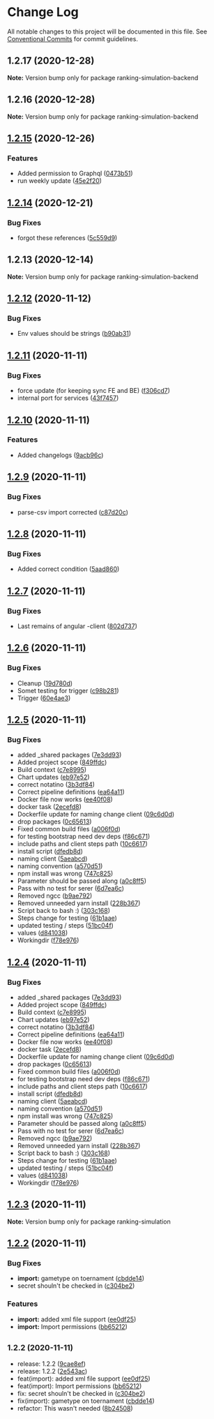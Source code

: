 # Change Log

All notable changes to this project will be documented in this file.
See [Conventional Commits](https://conventionalcommits.org) for commit guidelines.

## 1.2.17 (2020-12-28)

**Note:** Version bump only for package ranking-simulation-backend





## 1.2.16 (2020-12-28)

**Note:** Version bump only for package ranking-simulation-backend





## [1.2.15](https://github.com/Badminton-Apps/core/compare/v1.2.14...v1.2.15) (2020-12-26)


### Features

* Added permission to Graphql ([0473b51](https://github.com/Badminton-Apps/core/commit/0473b518b9cb3cec6b66d371b5ee396e07076b57))
* run weekly update ([45e2f20](https://github.com/Badminton-Apps/core/commit/45e2f2087c127c81d068309feada5c0eeefc3426))






## [1.2.14](https://github.com/Badminton-Apps/core/compare/v1.2.13...v1.2.14) (2020-12-21)


### Bug Fixes

* forgot these references ([5c559d9](https://github.com/Badminton-Apps/core/commit/5c559d9e29f15381e287fa358438edb51e7f197b))






## 1.2.13 (2020-12-14)

**Note:** Version bump only for package ranking-simulation-backend






## [1.2.12](https://dev.azure.com/bad-vla-sim/ranking/_git/ranking/compare/v1.2.11...v1.2.12) (2020-11-12)


### Bug Fixes

* Env values should be strings ([b90ab31](https://dev.azure.com/bad-vla-sim/ranking/_git/ranking/commits/b90ab31bb69f009e09cffdbc6af6719c5e220a81))





## [1.2.11](https://dev.azure.com/bad-vla-sim/ranking/_git/ranking/compare/v1.2.10...v1.2.11) (2020-11-11)


### Bug Fixes

* force update (for keeping sync FE and BE) ([f306cd7](https://dev.azure.com/bad-vla-sim/ranking/_git/ranking/commits/f306cd7178eae60560478ef8a6eb427055535549))
* internal port for services ([43f7457](https://dev.azure.com/bad-vla-sim/ranking/_git/ranking/commits/43f7457db3d1a75b7e26435e2e180d01ba022745))





## [1.2.10](https://dev.azure.com/bad-vla-sim/ranking/_git/ranking/compare/v1.2.9...v1.2.10) (2020-11-11)


### Features

* Added changelogs ([9acb96c](https://dev.azure.com/bad-vla-sim/ranking/_git/ranking/commits/9acb96ce01a016b74ac6946c06d5c43082654496))





## [1.2.9](https://dev.azure.com/bad-vla-sim/ranking/_git/ranking/compare/v1.2.8...v1.2.9) (2020-11-11)


### Bug Fixes

* parse-csv import corrected ([c87d20c](https://dev.azure.com/bad-vla-sim/ranking/_git/ranking/commits/c87d20c29240c1c184ece0163d91382e32ffebe6))





## [1.2.8](https://dev.azure.com/bad-vla-sim/ranking/_git/ranking/compare/v1.2.7...v1.2.8) (2020-11-11)


### Bug Fixes

* Added correct condition ([5aad860](https://dev.azure.com/bad-vla-sim/ranking/_git/ranking/commits/5aad860117228c12277edc1503b35ad4df7eb6a4))





## [1.2.7](https://dev.azure.com/bad-vla-sim/ranking/_git/ranking/compare/v1.2.6...v1.2.7) (2020-11-11)


### Bug Fixes

* Last remains of angular -client ([802d737](https://dev.azure.com/bad-vla-sim/ranking/_git/ranking/commits/802d737873e1f2de138ca7b5f52985608a62764e))





## [1.2.6](https://dev.azure.com/bad-vla-sim/ranking/_git/ranking/compare/v1.2.5...v1.2.6) (2020-11-11)


### Bug Fixes

* Cleanup ([19d780d](https://dev.azure.com/bad-vla-sim/ranking/_git/ranking/commits/19d780d66d7e4a30055569d33d877cfff6580ca4))
* Somet testing for trigger ([c98b281](https://dev.azure.com/bad-vla-sim/ranking/_git/ranking/commits/c98b2810d11978d037e52c7b1fff09e6016e05b3))
* Trigger ([60e4ae3](https://dev.azure.com/bad-vla-sim/ranking/_git/ranking/commits/60e4ae3f51b0286d161fddd6ac9961162ee5e699))





## [1.2.5](https://dev.azure.com/bad-vla-sim/ranking/_git/ranking/compare/v1.2.3...v1.2.5) (2020-11-11)


### Bug Fixes

* added _shared packages ([7e3dd93](https://dev.azure.com/bad-vla-sim/ranking/_git/ranking/commits/7e3dd934cc244c0c10febd152b5e7b10da8b26c0))
* Added project scope ([849ffdc](https://dev.azure.com/bad-vla-sim/ranking/_git/ranking/commits/849ffdc948ab134004c9fc501e974d7756c3954d))
* Build context ([c7e8995](https://dev.azure.com/bad-vla-sim/ranking/_git/ranking/commits/c7e8995e4a6d0dd9f3e765b725ac55cf77e08286))
* Chart updates ([eb97e52](https://dev.azure.com/bad-vla-sim/ranking/_git/ranking/commits/eb97e52b24e08f82036fee39f55218b292fd5053))
* correct notatino ([3b3df84](https://dev.azure.com/bad-vla-sim/ranking/_git/ranking/commits/3b3df84d4a0cb20aed48697f1c2ff35a2175d652))
* Correct pipeline definitions ([ea64a11](https://dev.azure.com/bad-vla-sim/ranking/_git/ranking/commits/ea64a11c246c1833fb0afb28245b59b8c45d1687))
* Docker file now works ([ee40f08](https://dev.azure.com/bad-vla-sim/ranking/_git/ranking/commits/ee40f0895cc2dc5c3266535a6b4ab097529c25c8))
* docker task ([2ecefd8](https://dev.azure.com/bad-vla-sim/ranking/_git/ranking/commits/2ecefd83aa569ec6f565394f4bdc443bc3a0b455))
* Dockerfile update for naming change client ([09c6d0d](https://dev.azure.com/bad-vla-sim/ranking/_git/ranking/commits/09c6d0d5f2d4562ec06f705b680ab7c7af27b96f))
* drop packages ([0c65613](https://dev.azure.com/bad-vla-sim/ranking/_git/ranking/commits/0c6561356dbfad7a30c71198f9b1789e70c5eaf6))
* Fixed common build files ([a006f0d](https://dev.azure.com/bad-vla-sim/ranking/_git/ranking/commits/a006f0d9397ec08b0a5bdf8e08739805abfeba9e))
* for testing bootstrap need dev deps ([f86c671](https://dev.azure.com/bad-vla-sim/ranking/_git/ranking/commits/f86c671a2239ab891b4a84765e1449e28ca0d786))
* include paths and client steps path ([10c6617](https://dev.azure.com/bad-vla-sim/ranking/_git/ranking/commits/10c66172a79869195ab7eb3d168785a683b982f9))
* install script ([dfedb8d](https://dev.azure.com/bad-vla-sim/ranking/_git/ranking/commits/dfedb8da71e1011ca6d676f344c001f3450ee5f0))
* naming client ([5aeabcd](https://dev.azure.com/bad-vla-sim/ranking/_git/ranking/commits/5aeabcdfd38c3f622379ebb69d720ff2e77b59c4))
* naming convention ([a570d51](https://dev.azure.com/bad-vla-sim/ranking/_git/ranking/commits/a570d51f0e567af91af38e947f9a2cee24ab024c))
* npm install was wrong ([747c825](https://dev.azure.com/bad-vla-sim/ranking/_git/ranking/commits/747c82550d1706e1c43e83cc465afaf6443c6a77))
* Parameter should be passed along ([a0c8ff5](https://dev.azure.com/bad-vla-sim/ranking/_git/ranking/commits/a0c8ff5110bf199b1d87a58911cf4e9c18fb2d7c))
* Pass with no test for serer ([6d7ea6c](https://dev.azure.com/bad-vla-sim/ranking/_git/ranking/commits/6d7ea6cb5de265552969819f36c64b7db8d2483a))
* Removed ngcc ([b9ae792](https://dev.azure.com/bad-vla-sim/ranking/_git/ranking/commits/b9ae7927666cedccfd5184eb228a72fc058572ec))
* Removed unneeded yarn install ([228b367](https://dev.azure.com/bad-vla-sim/ranking/_git/ranking/commits/228b3672997de84ce0b08e8f20071715a65b0a65))
* Script back to bash :) ([303c168](https://dev.azure.com/bad-vla-sim/ranking/_git/ranking/commits/303c168cb1ba3dc29790a1848ef648fb4de23f84))
* Steps change for testing ([61b1aae](https://dev.azure.com/bad-vla-sim/ranking/_git/ranking/commits/61b1aae81c5421dc55ddc0053f91102469505ed4))
* updated testing / steps ([51bc04f](https://dev.azure.com/bad-vla-sim/ranking/_git/ranking/commits/51bc04f82f38713a86b005664a574469b2189de1))
* values ([d841038](https://dev.azure.com/bad-vla-sim/ranking/_git/ranking/commits/d8410389c712ad2dfefa9868b20b4329bd86f321))
* Workingdir ([f78e976](https://dev.azure.com/bad-vla-sim/ranking/_git/ranking/commits/f78e976a0535565fd9a0b30146ba9cc2eb67f473))





## [1.2.4](https://dev.azure.com/bad-vla-sim/ranking/_git/ranking/compare/v1.2.3...v1.2.4) (2020-11-11)


### Bug Fixes

* added _shared packages ([7e3dd93](https://dev.azure.com/bad-vla-sim/ranking/_git/ranking/commits/7e3dd934cc244c0c10febd152b5e7b10da8b26c0))
* Added project scope ([849ffdc](https://dev.azure.com/bad-vla-sim/ranking/_git/ranking/commits/849ffdc948ab134004c9fc501e974d7756c3954d))
* Build context ([c7e8995](https://dev.azure.com/bad-vla-sim/ranking/_git/ranking/commits/c7e8995e4a6d0dd9f3e765b725ac55cf77e08286))
* Chart updates ([eb97e52](https://dev.azure.com/bad-vla-sim/ranking/_git/ranking/commits/eb97e52b24e08f82036fee39f55218b292fd5053))
* correct notatino ([3b3df84](https://dev.azure.com/bad-vla-sim/ranking/_git/ranking/commits/3b3df84d4a0cb20aed48697f1c2ff35a2175d652))
* Correct pipeline definitions ([ea64a11](https://dev.azure.com/bad-vla-sim/ranking/_git/ranking/commits/ea64a11c246c1833fb0afb28245b59b8c45d1687))
* Docker file now works ([ee40f08](https://dev.azure.com/bad-vla-sim/ranking/_git/ranking/commits/ee40f0895cc2dc5c3266535a6b4ab097529c25c8))
* docker task ([2ecefd8](https://dev.azure.com/bad-vla-sim/ranking/_git/ranking/commits/2ecefd83aa569ec6f565394f4bdc443bc3a0b455))
* Dockerfile update for naming change client ([09c6d0d](https://dev.azure.com/bad-vla-sim/ranking/_git/ranking/commits/09c6d0d5f2d4562ec06f705b680ab7c7af27b96f))
* drop packages ([0c65613](https://dev.azure.com/bad-vla-sim/ranking/_git/ranking/commits/0c6561356dbfad7a30c71198f9b1789e70c5eaf6))
* Fixed common build files ([a006f0d](https://dev.azure.com/bad-vla-sim/ranking/_git/ranking/commits/a006f0d9397ec08b0a5bdf8e08739805abfeba9e))
* for testing bootstrap need dev deps ([f86c671](https://dev.azure.com/bad-vla-sim/ranking/_git/ranking/commits/f86c671a2239ab891b4a84765e1449e28ca0d786))
* include paths and client steps path ([10c6617](https://dev.azure.com/bad-vla-sim/ranking/_git/ranking/commits/10c66172a79869195ab7eb3d168785a683b982f9))
* install script ([dfedb8d](https://dev.azure.com/bad-vla-sim/ranking/_git/ranking/commits/dfedb8da71e1011ca6d676f344c001f3450ee5f0))
* naming client ([5aeabcd](https://dev.azure.com/bad-vla-sim/ranking/_git/ranking/commits/5aeabcdfd38c3f622379ebb69d720ff2e77b59c4))
* naming convention ([a570d51](https://dev.azure.com/bad-vla-sim/ranking/_git/ranking/commits/a570d51f0e567af91af38e947f9a2cee24ab024c))
* npm install was wrong ([747c825](https://dev.azure.com/bad-vla-sim/ranking/_git/ranking/commits/747c82550d1706e1c43e83cc465afaf6443c6a77))
* Parameter should be passed along ([a0c8ff5](https://dev.azure.com/bad-vla-sim/ranking/_git/ranking/commits/a0c8ff5110bf199b1d87a58911cf4e9c18fb2d7c))
* Pass with no test for serer ([6d7ea6c](https://dev.azure.com/bad-vla-sim/ranking/_git/ranking/commits/6d7ea6cb5de265552969819f36c64b7db8d2483a))
* Removed ngcc ([b9ae792](https://dev.azure.com/bad-vla-sim/ranking/_git/ranking/commits/b9ae7927666cedccfd5184eb228a72fc058572ec))
* Removed unneeded yarn install ([228b367](https://dev.azure.com/bad-vla-sim/ranking/_git/ranking/commits/228b3672997de84ce0b08e8f20071715a65b0a65))
* Script back to bash :) ([303c168](https://dev.azure.com/bad-vla-sim/ranking/_git/ranking/commits/303c168cb1ba3dc29790a1848ef648fb4de23f84))
* Steps change for testing ([61b1aae](https://dev.azure.com/bad-vla-sim/ranking/_git/ranking/commits/61b1aae81c5421dc55ddc0053f91102469505ed4))
* updated testing / steps ([51bc04f](https://dev.azure.com/bad-vla-sim/ranking/_git/ranking/commits/51bc04f82f38713a86b005664a574469b2189de1))
* values ([d841038](https://dev.azure.com/bad-vla-sim/ranking/_git/ranking/commits/d8410389c712ad2dfefa9868b20b4329bd86f321))
* Workingdir ([f78e976](https://dev.azure.com/bad-vla-sim/ranking/_git/ranking/commits/f78e976a0535565fd9a0b30146ba9cc2eb67f473))





## [1.2.3](https://dev.azure.com/bad-vla-sim/ranking/_git/ranking/compare/v1.2.2...v1.2.3) (2020-11-11)

**Note:** Version bump only for package ranking-simulation





## [1.2.2](https://dev.azure.com/bad-vla-sim/ranking/_git/ranking/compare/v1.2.1...v1.2.2) (2020-11-11)


### Bug Fixes

* **import:** gametype on toernament ([cbdde14](https://dev.azure.com/bad-vla-sim/ranking/_git/ranking/commits/cbdde14ed9b086ccadd8bfb392257a3929e904eb))
* secret shouln't be checked in ([c304be2](https://dev.azure.com/bad-vla-sim/ranking/_git/ranking/commits/c304be2966319079751f3211def2f6c8728fea1b))


### Features

* **import:** added xml file support ([ee0df25](https://dev.azure.com/bad-vla-sim/ranking/_git/ranking/commits/ee0df253a0571917f7a266ed918d6a31b8ae8bb7))
* **import:** Import permissions ([bb65212](https://dev.azure.com/bad-vla-sim/ranking/_git/ranking/commits/bb652126828d277c25b0f1cbeea432a102edbb2a))





## <small>1.2.2 (2020-11-11)</small>

* release: 1.2.2 ([9cae8ef](https://dev.azure.com/bad-vla-sim/ranking/_git/ranking/commits/9cae8ef))
* release: 1.2.2 ([2e543ac](https://dev.azure.com/bad-vla-sim/ranking/_git/ranking/commits/2e543ac))
* feat(import): added xml file support ([ee0df25](https://dev.azure.com/bad-vla-sim/ranking/_git/ranking/commits/ee0df25))
* feat(import): Import permissions ([bb65212](https://dev.azure.com/bad-vla-sim/ranking/_git/ranking/commits/bb65212))
* fix: secret shouln't be checked in ([c304be2](https://dev.azure.com/bad-vla-sim/ranking/_git/ranking/commits/c304be2))
* fix(import): gametype on toernament ([cbdde14](https://dev.azure.com/bad-vla-sim/ranking/_git/ranking/commits/cbdde14))
* refactor: This wasn't needed ([8b24508](https://dev.azure.com/bad-vla-sim/ranking/_git/ranking/commits/8b24508))
